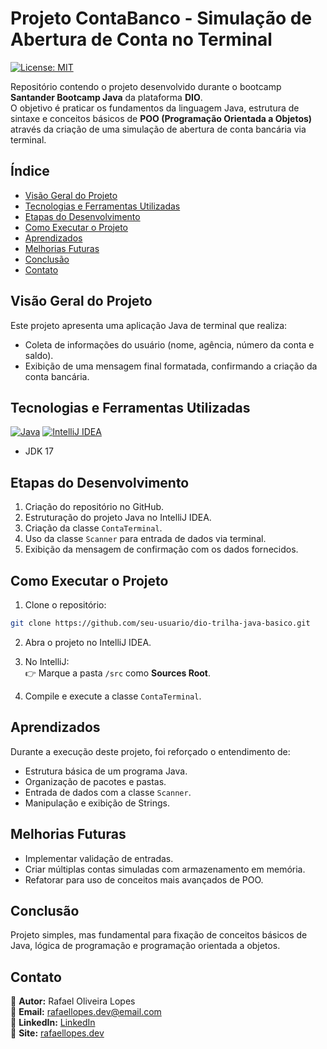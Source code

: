 # Projeto ContaBanco - Simulação de Abertura de Conta no Terminal

[![License: MIT](https://img.shields.io/badge/License-MIT-yellow.svg?style=for-the-badge)](https://opensource.org/licenses/MIT)

Repositório contendo o projeto desenvolvido durante o bootcamp **Santander Bootcamp Java** da plataforma **DIO**.  
O objetivo é praticar os fundamentos da linguagem Java, estrutura de sintaxe e conceitos básicos de **POO (Programação Orientada a Objetos)** através da criação de uma simulação de abertura de conta bancária via terminal.

## Índice

- [Visão Geral do Projeto](#visão-geral-do-projeto)
- [Tecnologias e Ferramentas Utilizadas](#tecnologias-e-ferramentas-utilizadas)
- [Etapas do Desenvolvimento](#etapas-do-desenvolvimento)
- [Como Executar o Projeto](#como-executar-o-projeto)
- [Aprendizados](#aprendizados)
- [Melhorias Futuras](#melhorias-futuras)
- [Conclusão](#conclusão)
- [Contato](#contato)

## Visão Geral do Projeto

Este projeto apresenta uma aplicação Java de terminal que realiza:

- Coleta de informações do usuário (nome, agência, número da conta e saldo).
- Exibição de uma mensagem final formatada, confirmando a criação da conta bancária.

## Tecnologias e Ferramentas Utilizadas

[![Java](https://img.shields.io/badge/Java-ED8B00?style=for-the-badge&logo=java)](https://www.java.com/)
[![IntelliJ IDEA](https://img.shields.io/badge/IntelliJ%20IDEA-000000.svg?style=for-the-badge&logo=intellij-idea&logoColor=white)](https://www.jetbrains.com/idea/)

- JDK 17

## Etapas do Desenvolvimento

1. Criação do repositório no GitHub.
2. Estruturação do projeto Java no IntelliJ IDEA.
3. Criação da classe `ContaTerminal`.
4. Uso da classe `Scanner` para entrada de dados via terminal.
5. Exibição da mensagem de confirmação com os dados fornecidos.

## Como Executar o Projeto

1. Clone o repositório:

```bash
git clone https://github.com/seu-usuario/dio-trilha-java-basico.git
```

2. Abra o projeto no IntelliJ IDEA.

3. No IntelliJ:  
   👉 Marque a pasta `/src` como **Sources Root**.

4. Compile e execute a classe `ContaTerminal`.

## Aprendizados

Durante a execução deste projeto, foi reforçado o entendimento de:

- Estrutura básica de um programa Java.
- Organização de pacotes e pastas.
- Entrada de dados com a classe `Scanner`.
- Manipulação e exibição de Strings.

## Melhorias Futuras

- Implementar validação de entradas.
- Criar múltiplas contas simuladas com armazenamento em memória.
- Refatorar para uso de conceitos mais avançados de POO.

## Conclusão

Projeto simples, mas fundamental para fixação de conceitos básicos de Java, lógica de programação e programação orientada a objetos.

## Contato

🔹 **Autor:** Rafael Oliveira Lopes  
🔹 **Email:** rafaellopes.dev@email.com  
🔹 **LinkedIn:** [LinkedIn](https://www.linkedin.com/in/rafael-lopes-desenvolvedor-fullstack/)  
🔹 **Site:** [rafaellopes.dev](https://rafaellopes.dev)
